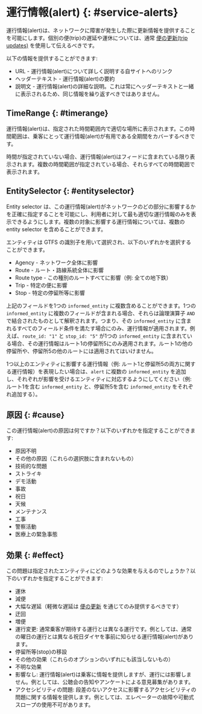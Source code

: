 # 運行情報(alert) {: #service-alerts}

運行情報(alert)は、ネットワークに障害が発生した際に更新情報を提供することを可能にします。個別の便(trip)の遅延や運休については、通常 [便の更新(trip updates)](../trip-updates) を使用して伝えるべきです。

以下の情報を提供することができます:

*   URL - 運行情報(alert)について詳しく説明する自サイトへのリンク
*   ヘッダーテキスト - 運行情報(alert)の要約
*   説明文 - 運行情報(alert)の詳細な説明。これは常にヘッダーテキストと一緒に表示されるため、同じ情報を繰り返すべきではありません。

## TimeRange {: #timerange}

運行情報(alert)は、指定された時間範囲内で適切な場所に表示されます。この時間範囲は、乗客にとって運行情報(alert)が有用である全期間をカバーするべきです。

時間が指定されていない場合、運行情報(alert)はフィードに含まれている限り表示されます。複数の時間範囲が指定されている場合、それらすべての時間範囲で表示されます。

## EntitySelector {: #entityselector}

Entity selector は、この運行情報(alert)がネットワークのどの部分に影響するかを正確に指定することを可能にし、利用者に対して最も適切な運行情報のみを表示できるようにします。複数の対象に影響する運行情報については、複数の entity selector を含めることができます。

エンティティは GTFS の識別子を用いて選択され、以下のいずれかを選択することができます。

*   Agency - ネットワーク全体に影響
*   Route - ルート・路線系統全体に影響
*   Route type - この種別のルートすべてに影響（例: 全ての地下鉄）
*   Trip - 特定の便に影響
*   Stop - 特定の停留所等に影響

上記のフィールドを1つの `informed_entity` に複数含めることができます。1つの `informed_entity` に複数のフィールドが含まれる場合、それらは論理演算子 `AND` で結合されたものとして解釈されます。つまり、その `informed_entity` に含まれるすべてのフィールド条件を満たす場合にのみ、運行情報が適用されます。例えば、`route_id: "1"` と `stop_id: "5"` が1つの `informed_entity` に含まれている場合、その運行情報はルート1の停留所5にのみ適用されます。ルート1の他の停留所や、停留所5の他のルートには適用されてはいけません。

1つ以上のエンティティに影響する運行情報（例: ルート1と停留所5の両方に関する運行情報）を表現したい場合は、`alert` に複数の `informed_entity` を追加し、それぞれが影響を受けるエンティティに対応するようにしてください（例: ルート1を含む `informed_entity` と、停留所5を含む `informed_entity` をそれぞれ追加する）。

## 原因 {: #cause}

この運行情報(alert)の原因は何ですか？以下のいずれかを指定することができます:

*   原因不明
*   その他の原因（これらの選択肢に含まれないもの）
*   技術的な問題
*   ストライキ
*   デモ活動
*   事故
*   祝日
*   天候
*   メンテナンス
*   工事
*   警察活動
*   医療上の緊急事態

## 効果 {: #effect}

この問題は指定されたエンティティにどのような効果を与えるのでしょうか？以下のいずれかを指定することができます:

*   運休
*   減便
*   大幅な遅延（軽微な遅延は [便の更新](../trip-updates) を通じてのみ提供するべきです）
*   迂回
*   増便
*   運行変更: 通常乗客が期待する運行とは異なる運行です。例としては、通常の曜日の運行とは異なる祝日ダイヤを事前に知らせる運行情報(alert)があります。
*   停留所等(stop)の移設
*   その他の効果（これらのオプションのいずれにも該当しないもの）
*   不明な効果
*   影響なし: 運行情報(alert)は乗客に情報を提供しますが、運行には影響しません。例としては、公聴会の告知やアンケートによる意見募集があります。
*   アクセシビリティの問題: 段差のないアクセスに影響するアクセシビリティの問題に関する情報を提供します。例としては、エレベーターの故障や可動式スロープの使用不可があります。
